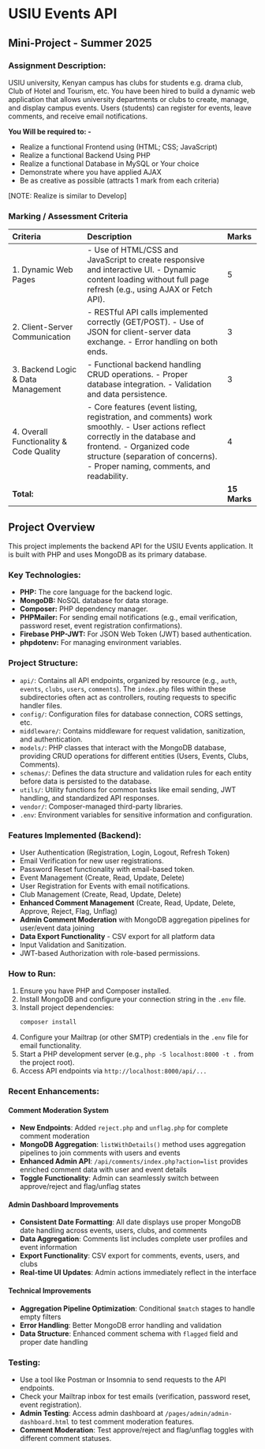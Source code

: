# USIU Events API

## Mini-Project - Summer 2025

### Assignment Description:

USIU university, Kenyan campus has clubs for students e.g. drama club, Club of Hotel and Tourism, etc. You have been hired to build a dynamic web application that allows university departments or clubs to create, manage, and display campus events. Users (students) can register for events, leave comments, and receive email notifications.

**You Will be required to: -**
*   Realize a functional Frontend using (HTML; CSS; JavaScript)
*   Realize a functional Backend Using PHP
*   Realize a functional Database in MySQL or Your choice
*   Demonstrate where you have applied AJAX
*   Be as creative as possible (attracts 1 mark from each criteria)

[NOTE: Realize is similar to Develop]

### Marking / Assessment Criteria

| Criteria | Description | Marks |
| :------- | :---------- | :---- |
| 1. Dynamic Web Pages | - Use of HTML/CSS and JavaScript to create responsive and interactive UI. - Dynamic content loading without full page refresh (e.g., using AJAX or Fetch API). | 5 |
| 2. Client-Server Communication | - RESTful API calls implemented correctly (GET/POST). - Use of JSON for client-server data exchange. - Error handling on both ends. | 3 |
| 3. Backend Logic & Data Management | - Functional backend handling CRUD operations. - Proper database integration. - Validation and data persistence. | 3 |
| 4. Overall Functionality & Code Quality | - Core features (event listing, registration, and comments) work smoothly. - User actions reflect correctly in the database and frontend. - Organized code structure (separation of concerns). - Proper naming, comments, and readability. | 4 |
| **Total:** | | **15 Marks** |

## Project Overview

This project implements the backend API for the USIU Events application. It is built with PHP and uses MongoDB as its primary database.

### Key Technologies:

*   **PHP:** The core language for the backend logic.
*   **MongoDB:** NoSQL database for data storage.
*   **Composer:** PHP dependency manager.
*   **PHPMailer:** For sending email notifications (e.g., email verification, password reset, event registration confirmations).
*   **Firebase PHP-JWT:** For JSON Web Token (JWT) based authentication.
*   **phpdotenv:** For managing environment variables.

### Project Structure:

*   `api/`: Contains all API endpoints, organized by resource (e.g., `auth`, `events`, `clubs`, `users`, `comments`). The `index.php` files within these subdirectories often act as controllers, routing requests to specific handler files.
*   `config/`: Configuration files for database connection, CORS settings, etc.
*   `middleware/`: Contains middleware for request validation, sanitization, and authentication.
*   `models/`: PHP classes that interact with the MongoDB database, providing CRUD operations for different entities (Users, Events, Clubs, Comments).
*   `schemas/`: Defines the data structure and validation rules for each entity before data is persisted to the database.
*   `utils/`: Utility functions for common tasks like email sending, JWT handling, and standardized API responses.
*   `vendor/`: Composer-managed third-party libraries.
*   `.env`: Environment variables for sensitive information and configuration.

### Features Implemented (Backend):

*   User Authentication (Registration, Login, Logout, Refresh Token)
*   Email Verification for new user registrations.
*   Password Reset functionality with email-based token.
*   Event Management (Create, Read, Update, Delete)
*   User Registration for Events with email notifications.
*   Club Management (Create, Read, Update, Delete)
*   **Enhanced Comment Management** (Create, Read, Update, Delete, Approve, Reject, Flag, Unflag)
*   **Admin Comment Moderation** with MongoDB aggregation pipelines for user/event data joining
*   **Data Export Functionality** - CSV export for all platform data
*   Input Validation and Sanitization.
*   JWT-based Authorization with role-based permissions.

### How to Run:

1.  Ensure you have PHP and Composer installed.
2.  Install MongoDB and configure your connection string in the `.env` file.
3.  Install project dependencies:
    ```bash
    composer install
    ```
4.  Configure your Mailtrap (or other SMTP) credentials in the `.env` file for email functionality.
5.  Start a PHP development server (e.g., `php -S localhost:8000 -t .` from the project root).
6.  Access API endpoints via `http://localhost:8000/api/...`

### Recent Enhancements:

#### Comment Moderation System
*   **New Endpoints**: Added `reject.php` and `unflag.php` for complete comment moderation
*   **MongoDB Aggregation**: `listWithDetails()` method uses aggregation pipelines to join comments with users and events
*   **Enhanced Admin API**: `/api/comments/index.php?action=list` provides enriched comment data with user and event details
*   **Toggle Functionality**: Admin can seamlessly switch between approve/reject and flag/unflag states

#### Admin Dashboard Improvements
*   **Consistent Date Formatting**: All date displays use proper MongoDB date handling across events, users, clubs, and comments
*   **Data Aggregation**: Comments list includes complete user profiles and event information
*   **Export Functionality**: CSV export for comments, events, users, and clubs
*   **Real-time UI Updates**: Admin actions immediately reflect in the interface

#### Technical Improvements
*   **Aggregation Pipeline Optimization**: Conditional `$match` stages to handle empty filters
*   **Error Handling**: Better MongoDB error handling and validation
*   **Data Structure**: Enhanced comment schema with `flagged` field and proper date handling

### Testing:

*   Use a tool like Postman or Insomnia to send requests to the API endpoints.
*   Check your Mailtrap inbox for test emails (verification, password reset, event registration).
*   **Admin Testing**: Access admin dashboard at `/pages/admin/admin-dashboard.html` to test comment moderation features.
*   **Comment Moderation**: Test approve/reject and flag/unflag toggles with different comment statuses.

